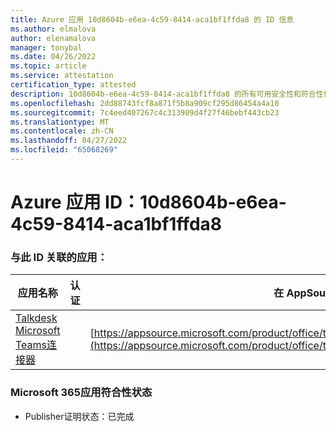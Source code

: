```yaml
---
title: Azure 应用 10d8604b-e6ea-4c59-8414-aca1bf1ffda8 的 ID 信息
ms.author: elmalova
author: elenamalova
manager: tonybal
ms.date: 04/26/2022
ms.topic: article
ms.service: attestation
certification_type: attested
description: 10d8604b-e6ea-4c59-8414-aca1bf1ffda8 的所有可用安全性和符合性信息。
ms.openlocfilehash: 2dd88743fcf8a871f5b8a909cf295d86454a4a10
ms.sourcegitcommit: 7c4eed407267c4c313909d4f27f46bebf443cb23
ms.translationtype: MT
ms.contentlocale: zh-CN
ms.lasthandoff: 04/27/2022
ms.locfileid: "65068269"
---
```

# <a name="azure-app-id-10d8604b-e6ea-4c59-8414-aca1bf1ffda8"></a>Azure 应用 ID：10d8604b-e6ea-4c59-8414-aca1bf1ffda8


### <a name="apps-associated-with-this-id"></a>与此 ID 关联的应用：
| **应用名称** | **认证** | **在 AppSource 中查看** |
|--------------|---------------|-----------------------|
| [Talkdesk Microsoft Teams连接器](../forward/talkdeskinc1579824950513.talkdesk_for_teams.md) |  | [https://appsource.microsoft.com/product/office/talkdeskinc1579824950513.talkdesk_for_teams](https://appsource.microsoft.com/product/office/talkdeskinc1579824950513.talkdesk_for_teams) |

### <a name="microsoft-365-app-compliance-status"></a>Microsoft 365应用符合性状态
- Publisher证明状态：已完成
